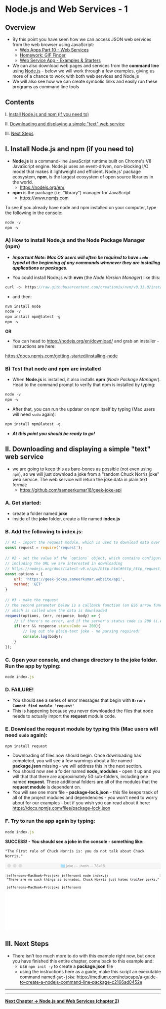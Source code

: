 # Node.js and Web Services - 1

## Overview

- By this point you have seen how we can access JSON web services from the web browser using JavaScript:
  - [Web Apps Part 10 - Web Services](https://github.com/tonethar/IGME-230-Master/blob/master/notes/web-apps-10.md)
  - [Homework: GIF Finder](https://github.com/tonethar/IGME-230-Master/blob/master/notes/HW-gif-finder.md)
  - [Web Service App - Examples & Starters](https://github.com/tonethar/IGME-230-Master/blob/master/notes/web-service-app-starters.md)
- We can also download web pages and services from the **command line** using [Node.js](https://nodejs.org/en/) - below we will work through a few examples, giving us more of a chance to work with both web services and Node.js
- We will also see how we can create symbolic links and easily run these programs as command line tools

## Contents

<!--- Local Navigation --->
I. [Install Node.js and npm (if you need to)](#section1)

II. [Downloading and displaying a simple "text" web service](#section2)

III. [Next Steps](#section3)

<a id="section1"></a>

## I. Install Node.js and npm (if you need to) 

- **Node.js** is a command-line JavaScript runtime built on Chrome's V8 JavaScript engine. Node.js uses an event-driven, non-blocking I/O model that makes it lightweight and efficient. Node.js' package ecosystem, **npm**, is the largest ecosystem of open source libraries in the world.
  - https://nodejs.org/en/
- **npm** is the package (i.e. "library") manager for JavaScript
  - https://www.npmjs.com
  
To see if you already have node and npm installed on your computer, type the following in the console:

```js
node -v
npm -v
```
  
### A) How to install Node.js and the Node Package Manager (npm)
 
- ***Important Note: Mac OS users will often be required to have `sudo` typed at the beginning of any commands whenever they are installing applications or packages.***
 
- You could install Node.js with **nvm** (the *Node Version Manager*) like this:
 
 ```js
 curl -o- https://raw.githubusercontent.com/creationix/nvm/v0.33.0/install.sh | bash
 ```
 
 - and then: 
 
 ```js
 nvm install node
 node -v
 npm install npm@latest -g
 npm -v
 ```
 
 **OR**
 
 - You can head to https://nodejs.org/en/download/ and grab an installer - instructions are here:
 
 https://docs.npmjs.com/getting-started/installing-node
 
 
### B) Test that node and npm are installed
 
 - When **Node.js** is installed, it also installs **npm** (*Node Package Manager*). Head to the command prompt to verify that npm is installed by typing:
 
 ```js
 node -v
 npm -v
 ```
 
 - After that, you can run the updater on npm itself by typing (Mac users will need `sudo` again):
 
 ```js
 npm install npm@latest -g
 ```
 
 - ***At this point you should be ready to go!***
 
<a id="section2"></a>
  
## II. Downloading and displaying a simple "text" web service

- we are going to keep this as bare-bones as possible (not even using `npm`), so we will just download a joke from a "random Chuck Norris joke" web service. The web service will return the joke data in plain text format:
  - https://github.com/sameerkumar18/geek-joke-api

### A. Get started:
  - create a folder named **joke**
  - inside of the **joke** folder, create a file named **index.js**
  
### B. Add the following to **index.js**:

```js
// #1 - import the request module, which is used to download data over http
const request = require('request');

// #2 - set the value of the `options` object, which contains configuration data,
// including the URL we are interested in downloading
// https://nodejs.org/docs/latest-v9.x/api/http.html#http_http_request_options_callback
const options = {
    url: 'https://geek-jokes.sameerkumar.website/api',
    method: 'GET'
}

// #3 - make the request
// the second parameter below is a callback function (an ES6 arrow function in this case)
// which is called when the data is downloaded
request(options, (err, response, body) => {
    // if there's no error, and if the server's status code is 200 (i.e. "Ok")
    if(!err && response.statusCode == 200){
    	// log out the plain-text joke - no parsing required!
        console.log(body);
    }
});
```
  
### C. Open your console, and change directory to the **joke** folder. Run the app by typing:

```js
node index.js
```

### D. FAILURE!

- You should see a series of error messages that begin with **`Error: Cannot find module 'request'`** 
- This is happening because you never downloaded the files that node needs to actually import the **request** module code.

### E. Download the **request** module by typing this (Mac users will need `sudo` again):

```js
npm install request
```

- Downloading of files now should begin. Once downloading has completed, you will see a few warnings about a file named **package.json** missing - we will address this in the next section.
- You should now see a folder named **node_modules** - open it up and you will that that there are approximately 50 sub-folders, including one named **request**. These additional folders are all of the modules that the **request module** is dependent on.
- You will see one more file - **package-lock.json**  - this file keeps track of all of the project modules and dependencies - you won't need to worry about for our examples - but if you wish you can read about it here: https://docs.npmjs.com/files/package-lock.json

### F. Try to run the app again by typing:

```js
node index.js
```

**SUCCESS! - You should see a joke in the console - something like:**

```
"The First rule of Chuck Norris is: you do not talk about Chuck Norris."
```

![screenshot](_images/node-web-services-1.jpg)


<a id="section3"></a>
## III. Next Steps

- There isn't too much more to do with this example right now, but once you have finished this entire chapter, come back to this example and:
  - use `npm init -y` to create a **package.json** file
  - using the instructions here as a guide, make this script an executable command named `get-joke`: https://medium.com/netscape/a-guide-to-create-a-nodejs-command-line-package-c2166ad0452e



<hr><hr>

**[Next Chapter -> Node.js and Web Services (chapter 2)](node-and-web-services-2.md)**

